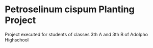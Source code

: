 # Petroselinum cispum Planting Project

Project executed for students of classes 3th A and 3th B of Adolpho Highschool
